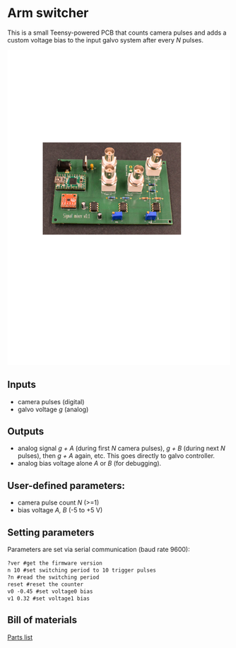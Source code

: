 # Arm switcher
This is a small Teensy-powered PCB that counts camera pulses and adds a custom voltage bias to the input galvo system after every *N* pulses.

![PCB](./images/arm_switcher.svg)

## Inputs
* camera pulses (digital)
* galvo voltage *g* (analog)

## Outputs
* analog signal *g + A* (during first *N* camera pulses), *g + B* (during next *N* pulses), then *g + A* again, etc. This goes directly to galvo controller.
* analog bias voltage alone *A* or *B* (for debugging).

## User-defined parameters:
   - camera pulse count *N* (>=1)
   - bias voltage *A, B* (-5 to +5 V)


## Setting parameters
Parameters are set via serial communication (baud rate 9600):
```
?ver #get the firmware version
n 10 #set switching period to 10 trigger pulses
?n #read the switching period
reset #reset the counter
v0 -0.45 #set voltage0 bias
v1 0.32 #set voltage1 bias
```

## Bill of materials
[Parts list](BOM.xls)